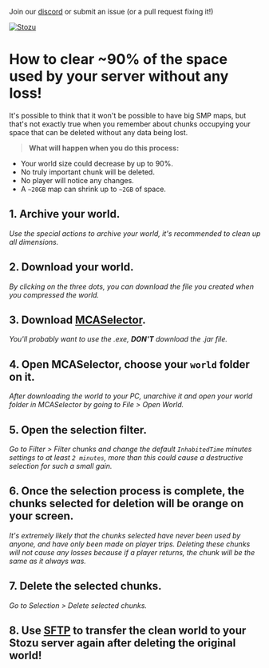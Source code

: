 Join our [discord](https://discord.gg/stozu) or submit an issue (or a pull request fixing it!)

[![Stozu](https://i.imgur.com/P1m0hoi.png)](https://stozu.net/)

# How to clear ~90% of the space used by your server without any loss!

It's possible to think that it won't be possible to have big SMP maps, but that's not exactly true when you remember about chunks occupying your space that can be deleted without any data being lost.

> **What will happen when you do this process:**
- Your world size could decrease by up to 90%.
- No truly important chunk will be deleted.
- No player will notice any changes.
- A `~20GB` map can shrink up to `~2GB` of space.

## 1. Archive your world.
*Use the special actions to archive your world, it's recommended to clean up all dimensions.*

## 2. Download your world.
*By clicking on the three dots, you can download the file you created when you compressed the world.*

## 3. Download [MCASelector](https://github.com/Querz/mcaselector/releases).
*You'll probably want to use the .exe, **DON'T** download the .jar file.*

## 4. Open MCASelector, choose your `world` folder on it.
*After downloading the world to your PC, unarchive it and open your world folder in MCASelector by going to File > Open World.*

## 5. Open the selection filter.
*Go to Filter > Filter chunks and change the default `InhabitedTime` minutes settings to at least `2 minutes`, more than this could cause a destructive selection for such a small gain.*

## 6. Once the selection process is complete, the chunks selected for deletion will be orange on your screen.
*It's extremely likely that the chunks selected have never been used by anyone, and have only been made on player trips. Deleting these chunks will not cause any losses because if a player returns, the chunk will be the same as it always was.*

## 7. Delete the selected chunks.
*Go to Selection > Delete selected chunks.*

## 8. Use [SFTP](https://stozu.net/help/sftp.php) to transfer the clean world to your Stozu server again after deleting the original world!
